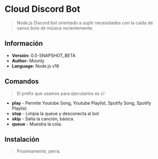 # Cloud Discord Bot
> Node.js Discord bot orientado a suplir necesidades con la caída de varios bots de música recientemente.

## Información
- **Versión:** 0.5-SNAPSHOT_BETA
- **Author:** Moonly
- **Language:** Node.js v16

## Comandos
> El prefix que usamos para ejecutarlos es _c!_
- **play** - Permite Youtube Song, Youtube Playlist, Spotify Song, Spotify Playlist.
- **stop** - Limpia la queue y desconecta al bot
- **skip** - Salta la canción, básica.
- **queue** - Muestra la cola.

## Instalación
> Proximamente, perra.
